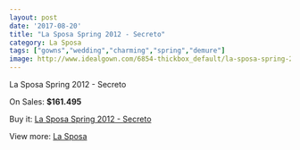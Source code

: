 ```yaml
---
layout: post
date: '2017-08-20'
title: "La Sposa Spring 2012 - Secreto"
category: La Sposa
tags: ["gowns","wedding","charming","spring","demure"]
image: http://www.idealgown.com/6854-thickbox_default/la-sposa-spring-2012-secreto.jpg
---
```

La Sposa Spring 2012 - Secreto

On Sales: **$161.495**
<a href="https://www.idealgown.com/en/la-sposa/2937-la-sposa-spring-2012-secreto.html"><amp-img layout="responsive" width="600" height="600" src="//www.idealgown.com/6854-thickbox_default/la-sposa-spring-2012-secreto.jpg" alt="La Sposa Spring 2012 - Secreto 0" /></a>
<a href="https://www.idealgown.com/en/la-sposa/2937-la-sposa-spring-2012-secreto.html"><amp-img layout="responsive" width="600" height="600" src="//www.idealgown.com/6856-thickbox_default/la-sposa-spring-2012-secreto.jpg" alt="La Sposa Spring 2012 - Secreto 1" /></a>
<a href="https://www.idealgown.com/en/la-sposa/2937-la-sposa-spring-2012-secreto.html"><amp-img layout="responsive" width="600" height="600" src="//www.idealgown.com/6855-thickbox_default/la-sposa-spring-2012-secreto.jpg" alt="La Sposa Spring 2012 - Secreto 2" /></a>

Buy it: [La Sposa Spring 2012 - Secreto](https://www.idealgown.com/en/la-sposa/2937-la-sposa-spring-2012-secreto.html "La Sposa Spring 2012 - Secreto")

View more: [La Sposa](https://www.idealgown.com/en/35-la-sposa "La Sposa")